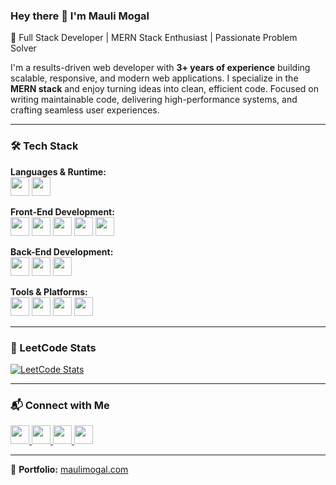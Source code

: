 ### Hey there 👋 I'm Mauli Mogal

🚀 Full Stack Developer | MERN Stack Enthusiast | Passionate Problem Solver

I'm a results-driven web developer with **3+ years of experience** building scalable, responsive, and modern web applications. I specialize in the **MERN stack** and enjoy turning ideas into clean, efficient code. Focused on writing maintainable code, delivering high-performance systems, and crafting seamless user experiences.

---

### 🛠 Tech Stack

**Languages & Runtime:**  
<img src="https://img.icons8.com/color/48/000000/javascript--v1.png" height="30"/>
<img src="https://img.icons8.com/fluency/48/000000/node-js.png" height="30"/>

**Front-End Development:**  
<img src="https://img.icons8.com/color/48/000000/html-5--v1.png" height="30"/>
<img src="https://img.icons8.com/color/48/000000/css3.png" height="30"/>
<img src="https://img.icons8.com/ultraviolet/40/react--v1.png" height="30"/>
<img src="https://img.icons8.com/color/48/tailwind_css.png" height="30"/>
<img src="https://img.icons8.com/color/48/bootstrap.png" height="30"/>

**Back-End Development:**  
<img src="https://img.icons8.com/fluency/48/express-js.png" height="30"/>
<img src="https://img.icons8.com/external-tal-revivo-color-tal-revivo/48/external-mongodb-a-cross-platform-document-oriented-database-program-logo-color-tal-revivo.png" height="30"/>
<img src="https://img.icons8.com/color/48/000000/postgreesql.png" height="30"/>

**Tools & Platforms:**  
<img src="https://img.icons8.com/color/48/000000/git.png" height="30"/>
<img src="https://img.icons8.com/color/48/000000/github.png" height="30"/>
<img src="https://img.icons8.com/external-tal-revivo-color-tal-revivo/48/external-postman-is-the-only-complete-api-development-environment-logo-color-tal-revivo.png" height="30"/>
<img src="https://img.icons8.com/fluency/48/000000/visual-studio-code-2019.png" height="30"/>

---

### 🧠 LeetCode Stats

[![LeetCode Stats](https://leetcard.jacoblin.cool/MauliMogal?theme=dark&font=Baloo)](https://leetcode.com/MauliMogal/)

---

### 📬 Connect with Me

<a href="https://www.linkedin.com/in/dnyaneshwarmogal/">
  <img src="https://img.icons8.com/color/48/000000/linkedin.png" height="30"/>
</a>
<a href="mailto:maulimogal@gmail.com">
  <img src="https://img.icons8.com/fluency/48/000000/email.png" height="30"/>
</a>
<a href="https://twitter.com/MauliMogal">
  <img src="https://img.icons8.com/fluent/48/000000/twitter.png" height="30"/>
</a>
<a href="https://leetcode.com/MauliMogal/">
  <img src="https://img.icons8.com/external-tal-revivo-color-tal-revivo/48/000000/external-level-up-your-coding-skills-and-quickly-land-a-job-logo-color-tal-revivo.png" height="30"/>
</a>

---

🔗 **Portfolio:** [maulimogal.com](https://www.maulimogal.com)
